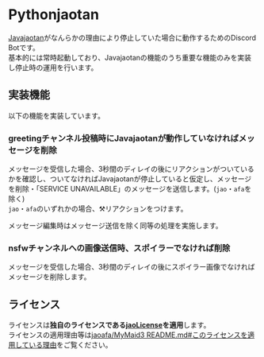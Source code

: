 # Pythonjaotan

[Javajaotan](https://github.com/jaoafa/Javajaotan)がなんらかの理由により停止していた場合に動作するためのDiscord Botです。  
基本的には常時起動しており、Javajaotanの機能のうち重要な機能のみを実装し停止時の運用を行います。

## 実装機能

以下の機能を実装しています。

### greetingチャンネル投稿時にJavajaotanが動作していなければメッセージを削除

メッセージを受信した場合、3秒間のディレイの後にリアクションがついているかを確認し、ついてなければJavajaotanが停止していると仮定し、メッセージを削除・「SERVICE UNAVAILABLE」のメッセージを送信します。(`jao`・`afa`を除く)  
`jao`・`afa`のいずれかの場合、⚒リアクションをつけます。

メッセージ編集時はメッセージ送信を除く同等の処理を実施します。

### nsfwチャンネルへの画像送信時、スポイラーでなければ削除

メッセージを受信した場合、3秒間のディレイの後にスポイラー画像でなければメッセージを削除します。

## ライセンス

ライセンスは**独自のライセンスである[jaoLicense](https://github.com/jaoafa/jao-Minecraft-Server/blob/master/jaoLICENSE.md)を適用**します。  
ライセンスの適用理由等は[jaoafa/MyMaid3 README.md#このライセンスを適用している理由](https://github.com/jaoafa/MyMaid3/blob/master/README.md#このライセンスを適用している理由)をご覧ください。
